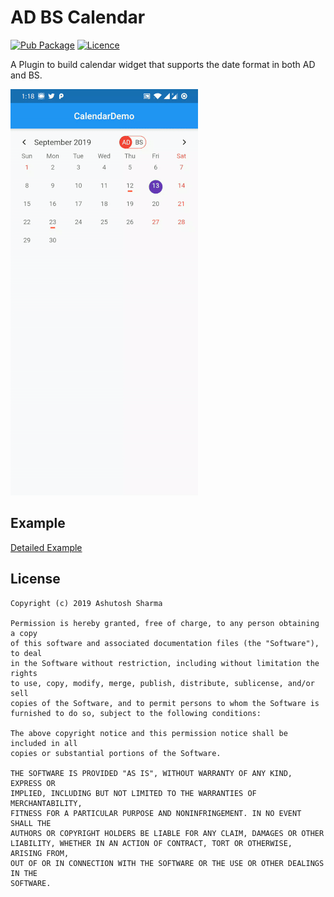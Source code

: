 # AD BS Calendar

[![Pub Package](https://img.shields.io/badge/pub-v1.0.3-green.svg)](https://pub.dev/packages/ad_bs_calendar)
[![Licence](https://img.shields.io/badge/Licence-MIT-orange.svg)](https://github.com/asrma7/AD_BS_Calendar/blob/master/LICENSE)

A Plugin to build calendar widget that supports the date format in both AD and BS.

![Loading Demo](screenshot/screenshot.gif)


## Example

[Detailed Example](https://github.com/asrma7/AD_BS_Calendar/tree/master/example)


## License

```
Copyright (c) 2019 Ashutosh Sharma

Permission is hereby granted, free of charge, to any person obtaining a copy
of this software and associated documentation files (the "Software"), to deal
in the Software without restriction, including without limitation the rights
to use, copy, modify, merge, publish, distribute, sublicense, and/or sell
copies of the Software, and to permit persons to whom the Software is
furnished to do so, subject to the following conditions:

The above copyright notice and this permission notice shall be included in all
copies or substantial portions of the Software.

THE SOFTWARE IS PROVIDED "AS IS", WITHOUT WARRANTY OF ANY KIND, EXPRESS OR
IMPLIED, INCLUDING BUT NOT LIMITED TO THE WARRANTIES OF MERCHANTABILITY,
FITNESS FOR A PARTICULAR PURPOSE AND NONINFRINGEMENT. IN NO EVENT SHALL THE
AUTHORS OR COPYRIGHT HOLDERS BE LIABLE FOR ANY CLAIM, DAMAGES OR OTHER
LIABILITY, WHETHER IN AN ACTION OF CONTRACT, TORT OR OTHERWISE, ARISING FROM,
OUT OF OR IN CONNECTION WITH THE SOFTWARE OR THE USE OR OTHER DEALINGS IN THE
SOFTWARE.
```